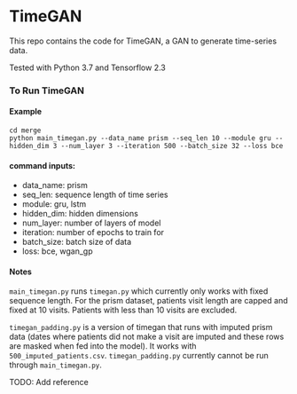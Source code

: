 # TimeGAN

This repo contains the code for TimeGAN, a GAN to generate time-series data.

Tested with Python 3.7 and Tensorflow 2.3

### To Run TimeGAN

#### Example 
```
cd merge
python main_timegan.py --data_name prism --seq_len 10 --module gru --hidden_dim 3 --num_layer 3 --iteration 500 --batch_size 32 --loss bce
```

#### command inputs:
- data_name: prism
- seq_len: sequence length of time series
- module: gru, lstm
- hidden_dim: hidden dimensions
- num_layer: number of layers of model
- iteration: number of epochs to train for
- batch_size: batch size of data
- loss: bce, wgan_gp

#### Notes

`main_timegan.py` runs `timegan.py` which currently only works with fixed sequence length. For the prism dataset, patients visit length are capped and fixed at 10 visits. Patients with less than 10 visits are excluded.

`timegan_padding.py` is a version of timegan that runs with imputed prism data (dates where patients did not make a visit are imputed and these rows are masked when fed into the model). It works with `500_imputed_patients.csv`. `timegan_padding.py` currently cannot be run through `main_timegan.py`.

TODO: Add reference


